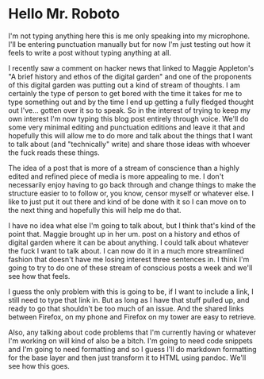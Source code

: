 # Hello Mr. Roboto

I'm not typing anything here this is me only speaking into my microphone. I'll be entering punctuation manually but for now I'm just testing out how it feels to write a post without typing anything at all.

I recently saw a comment on hacker news that linked to Maggie Appleton's "A brief history and ethos of the digital garden" and one of the proponents of this digital garden was putting out a kind of stream of thoughts. I am certainly the type of person to get bored with the time it takes for me to type something out and by the time I end up getting a fully fledged thought out I've... gotten over it so to speak. So in the interest of trying to keep my own interest I'm now typing this blog post entirely through voice. We'll do some very minimal editing and punctuation editions and leave it that and hopefully this will allow me to do more and talk about the things that I want to talk about (and "technically" write) and share those ideas with whoever the fuck reads these things.

The idea of a post that is more of a stream of conscience than a highly edited and refined piece of media is more appealing to me. I don't necessarily enjoy having to go back through and change things to make the structure easier to to follow or, you know, censor myself or whatever else. I like to just put it out there and kind of be done with it so I can move on to the next thing and hopefully this will help me do that.

I have no idea what else I'm going to talk about, but I think that's kind of the point that. Maggie brought up in her um. post on a history and ethos of digital garden where it can be about anything. I could talk about whatever the fuck I want to talk about. I can now do it in a much more streamlined fashion that doesn't have me losing interest three sentences in. I think I'm going to try to do one of these stream of conscious posts a week and we'll see how that feels.

I guess the only problem with this is going to be, if I want to include a link, I still need to type that link in. But as long as I have that stuff pulled up, and ready to go that shouldn't be too much of an issue. And the shared links between Firefox, on my phone and Firefox on my tower are easy to retrieve.

Also, any talking about code problems that I'm currently having or whatever I'm working on will kind of also be a bitch. I'm going to need code snippets and I'm going to need formatting and so I guess I'll do markdown formatting for the base layer and then just transform it to HTML using pandoc. We'll see how this goes.